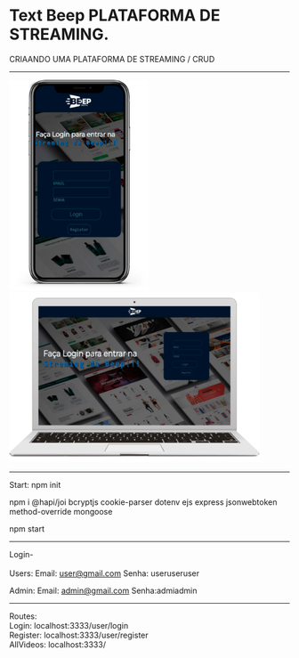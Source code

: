 # Text Beep PLATAFORMA DE STREAMING.
CRIAANDO UMA PLATAFORMA DE STREAMING / CRUD

<hr>

<img src="./Templates/imgs/iphoneBeep.png" width="250">
<img src="./Templates/imgs/Beepmacbook.png" width="450"> 

<hr>

 Start:
   npm 
   init
   
   npm i 
    @hapi/joi
    bcryptjs
    cookie-parser
    dotenv
    ejs
    express
    jsonwebtoken
    method-override
    mongoose
  
  npm start
  <hr>
  
Login-<br>
<br>
Users:
Email: user@gmail.com
      Senha: useruseruser 

Admin:
Email: admin@gmail.com Senha:admiadmin
         
<hr>
Routes: <br>
Login: localhost:3333/user/login<br>
Register: localhost:3333/user/register<br>
AllVideos:  localhost:3333/<br>

